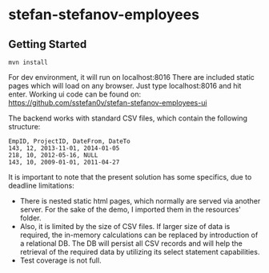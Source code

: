 # stefan-stefanov-employees

## Getting Started
```from the start: 
mvn install 
```

For dev environment, it will run on localhost:8016
There are included static pages which will load on any browser.
Just type localhost:8016 and hit enter.
Working ui code can be found on:
https://github.com/sstefan0v/stefan-stefanov-employees-ui

The backend works with standard CSV files, which contain the following structure:
```
EmpID, ProjectID, DateFrom, DateTo
143, 12, 2013-11-01, 2014-01-05
218, 10, 2012-05-16, NULL
143, 10, 2009-01-01, 2011-04-27 
```

It is important to note that the present solution has some specifics, due to deadline limitations:
- There is nested static html pages, which normally are served via another server. For the sake of the demo, 
I imported them in the resources' folder.
- Also, it is limited by the size of CSV files. If 
larger size of data is required, the in-memory calculations can be replaced by introduction of a relational DB. The DB 
will persist all CSV records and will help the retrieval of the required data by utilizing its select statement 
capabilities.
- Test coverage is not full.